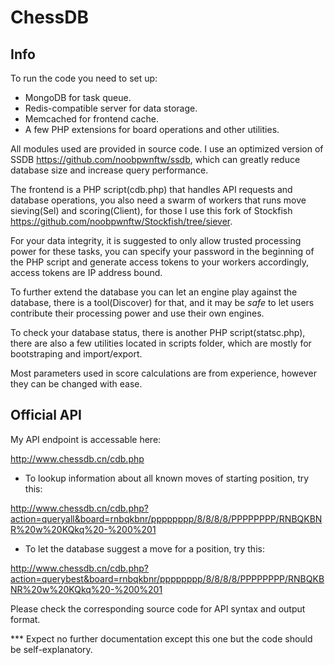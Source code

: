 # ChessDB

## Info
To run the code you need to set up:
- MongoDB for task queue.
- Redis-compatible server for data storage.
- Memcached for frontend cache.
- A few PHP extensions for board operations and other utilities.

All modules used are provided in source code. I use an optimized version of SSDB https://github.com/noobpwnftw/ssdb, which can greatly reduce database size and increase query performance.

The frontend is a PHP script(cdb.php) that handles API requests and database operations, you also need a swarm of workers that runs move sieving(Sel) and scoring(Client), for those I use this fork of Stockfish https://github.com/noobpwnftw/Stockfish/tree/siever.

For your data integrity, it is suggested to only allow trusted processing power for these tasks, you can specify your password in the beginning of the PHP script and generate access tokens to your workers accordingly, access tokens are IP address bound.

To further extend the database you can let an engine play against the database, there is a tool(Discover) for that, and it may be *safe* to let users contribute their processing power and use their own engines.

To check your database status, there is another PHP script(statsc.php), there are also a few utilities located in scripts folder, which are mostly for bootstraping and import/export.

Most parameters used in score calculations are from experience, however they can be changed with ease.

## Official API

My API endpoint is accessable here:

http://www.chessdb.cn/cdb.php

- To lookup information about all known moves of starting position, try this:

http://www.chessdb.cn/cdb.php?action=queryall&board=rnbqkbnr/pppppppp/8/8/8/8/PPPPPPPP/RNBQKBNR%20w%20KQkq%20-%200%201

- To let the database suggest a move for a position, try this:

http://www.chessdb.cn/cdb.php?action=querybest&board=rnbqkbnr/pppppppp/8/8/8/8/PPPPPPPP/RNBQKBNR%20w%20KQkq%20-%200%201

Please check the corresponding source code for API syntax and output format.

*** Expect no further documentation except this one but the code should be self-explanatory.
